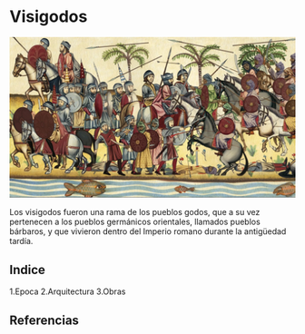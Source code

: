 # Visigodos
![VISIGODOS](img/visi.jpg)

Los visigodos fueron una rama de los pueblos godos, que a su vez pertenecen a los pueblos germánicos orientales, llamados pueblos bárbaros, y que vivieron dentro del Imperio romano durante la antigüedad tardía.

## Indice

1.Epoca
2.Arquitectura
3.Obras

## Referencias
